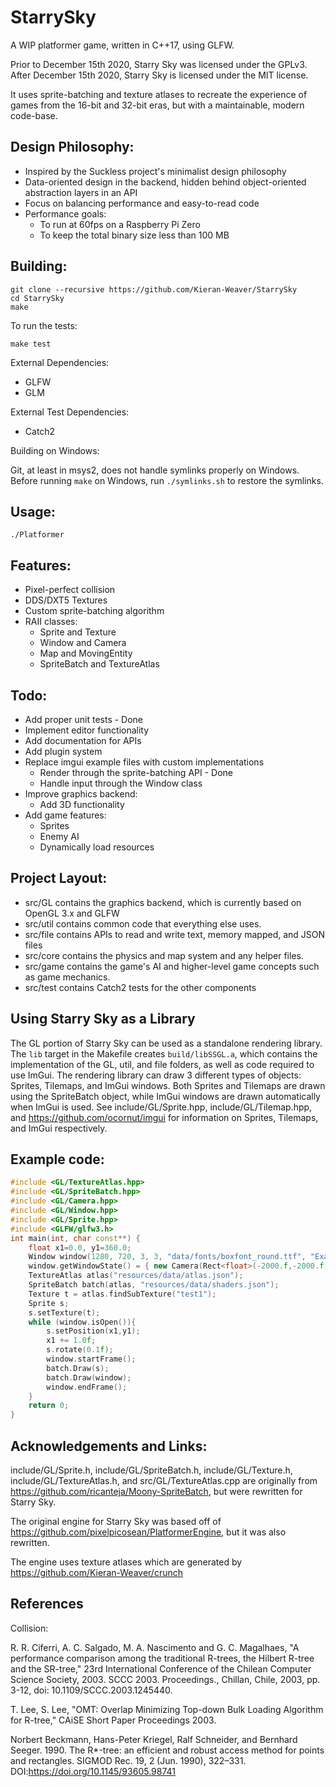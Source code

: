 # StarrySky
A WIP platformer game, written in C++17, using GLFW.

Prior to December 15th 2020, Starry Sky was licensed under the GPLv3.
After December 15th 2020, Starry Sky is licensed under the MIT license.

It uses sprite-batching and texture atlases to recreate the experience of games from the 16-bit and 32-bit eras, but with a maintainable, modern code-base.

## Design Philosophy:
- Inspired by the Suckless project's minimalist design philosophy
- Data-oriented design in the backend, hidden behind object-oriented abstraction layers in an API
- Focus on balancing performance and easy-to-read code
- Performance goals:
  - To run at 60fps on a Raspberry Pi Zero
  - To keep the total binary size less than 100 MB

## Building:
```
git clone --recursive https://github.com/Kieran-Weaver/StarrySky
cd StarrySky
make
```

To run the tests:
```
make test
```

External Dependencies:

- GLFW
- GLM

External Test Dependencies:

- Catch2

Building on Windows:

Git, at least in msys2, does not handle symlinks properly on Windows.
Before running `make` on Windows, run `./symlinks.sh` to restore the symlinks.

## Usage:
`./Platformer`

## Features:
- Pixel-perfect collision
- DDS/DXT5 Textures
- Custom sprite-batching algorithm
- RAII classes:
  - Sprite and Texture
  - Window and Camera
  - Map and MovingEntity
  - SpriteBatch and TextureAtlas

## Todo:
- Add proper unit tests - Done
- Implement editor functionality
- Add documentation for APIs
- Add plugin system
- Replace imgui example files with custom implementations
  - Render through the sprite-batching API - Done
  - Handle input through the Window class
- Improve graphics backend:
  - Add 3D functionality
- Add game features:
  - Sprites
  - Enemy AI
  - Dynamically load resources

## Project Layout:
- src/GL contains the graphics backend, which is currently based on OpenGL 3.x and GLFW
- src/util contains common code that everything else uses.
- src/file contains APIs to read and write text, memory mapped, and JSON files
- src/core contains the physics and map system and any helper files.
- src/game contains the game's AI and higher-level game concepts such as game mechanics.
- src/test contains Catch2 tests for the other components

## Using Starry Sky as a Library
The GL portion of Starry Sky can be used as a standalone rendering library. The `lib` target in the Makefile creates `build/libSSGL.a`, which contains the implementation of the GL, util, and file folders, as well as code required to use ImGui.
The rendering library can draw 3 different types of objects: Sprites, Tilemaps, and ImGui windows. Both Sprites and Tilemaps are drawn using the SpriteBatch object, while ImGui windows are drawn automatically when ImGui is used.
See include/GL/Sprite.hpp, include/GL/Tilemap.hpp, and https://github.com/ocornut/imgui for information on Sprites, Tilemaps, and ImGui respectively.

## Example code:
```C++
#include <GL/TextureAtlas.hpp>
#include <GL/SpriteBatch.hpp>
#include <GL/Camera.hpp>
#include <GL/Window.hpp>
#include <GL/Sprite.hpp>
#include <GLFW/glfw3.h>
int main(int, char const**) {
	float x1=0.0, y1=360.0;
	Window window(1280, 720, 3, 3, "data/fonts/boxfont_round.ttf", "Example");
	window.getWindowState() = { new Camera(Rect<float>(-2000.f,-2000.f,4000.f,4000.f),Rect<float>(0.f,0.f,800.f,400.f), window) };
	TextureAtlas atlas("resources/data/atlas.json");
	SpriteBatch batch(atlas, "resources/data/shaders.json");
	Texture t = atlas.findSubTexture("test1");
	Sprite s;
	s.setTexture(t);
	while (window.isOpen()){
		s.setPosition(x1,y1);
		x1 += 1.0f;
		s.rotate(0.1f);
		window.startFrame();
		batch.Draw(s);
		batch.Draw(window);
		window.endFrame();
	}
	return 0;
}
```

## Acknowledgements and Links:
include/GL/Sprite.h, include/GL/SpriteBatch.h, include/GL/Texture.h, include/GL/TextureAtlas.h, and src/GL/TextureAtlas.cpp are originally from https://github.com/ricanteja/Moony-SpriteBatch, but were rewritten for Starry Sky.

The original engine for Starry Sky was based off of https://github.com/pixelpicosean/PlatformerEngine, but it was also rewritten.

The engine uses texture atlases which are generated by https://github.com/Kieran-Weaver/crunch

## References
Collision:

R. R. Ciferri, A. C. Salgado, M. A. Nascimento and G. C. Magalhaes, "A performance comparison among the traditional R-trees, the Hilbert R-tree and the SR-tree," 23rd International Conference of the Chilean Computer Science Society, 2003. SCCC 2003. Proceedings., Chillan, Chile, 2003, pp. 3-12, doi: 10.1109/SCCC.2003.1245440.

T. Lee, S. Lee, "OMT: Overlap Minimizing Top-down Bulk Loading Algorithm for R-tree," CAiSE Short Paper Proceedings 2003.

Norbert Beckmann, Hans-Peter Kriegel, Ralf Schneider, and Bernhard Seeger. 1990. The R*-tree: an efficient and robust access method for points and rectangles. SIGMOD Rec. 19, 2 (Jun. 1990), 322–331. DOI:https://doi.org/10.1145/93605.98741
